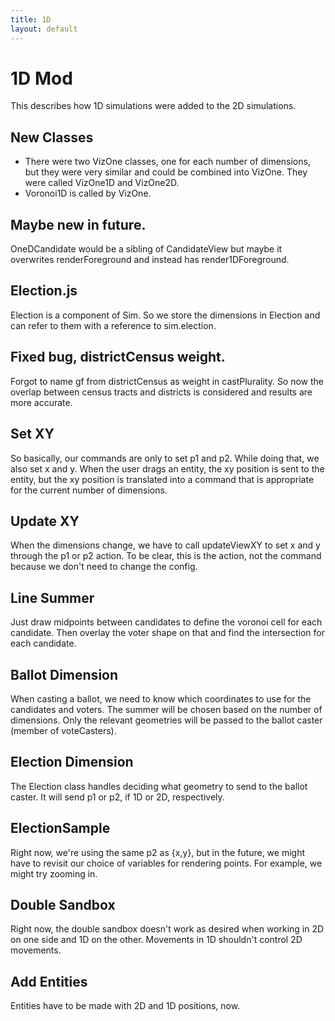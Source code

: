 ```yaml
---
title: 1D
layout: default
---
```


# 1D Mod
This describes how 1D simulations were added to the 2D simulations.

## New Classes
* There were two VizOne classes, one for each number of dimensions, but they were very similar and could be combined into VizOne. They were called VizOne1D and VizOne2D.
* Voronoi1D is called by VizOne.

## Maybe new in future.
OneDCandidate would be a sibling of CandidateView but maybe it overwrites renderForeground and instead has render1DForeground.

## Election.js
Election is a component of Sim. So we store the dimensions in Election and can refer to them with a reference to sim.election.

## Fixed bug, districtCensus weight.
Forgot to name gf from districtCensus as weight in castPlurality. So now the overlap between census tracts and districts is considered and results are more accurate.

## Set XY
So basically, our commands are only to set p1 and p2. While doing that, we also set x and y. When the user drags an entity, the xy position is sent to the entity, but the xy position is translated into a command that is appropriate for the current number of dimensions.

## Update XY
When the dimensions change, we have to call updateViewXY to set x and y through the p1 or p2 action. To be clear, this is the action, not the command because we don't need to change the config.

## Line Summer
Just draw midpoints between candidates to define the voronoi cell for each candidate. Then overlay the voter shape on that and find the intersection for each candidate.

## Ballot Dimension
When casting a ballot, we need to know which coordinates to use for the candidates and voters. The summer will be chosen based on the number of dimensions. Only the relevant geometries will be passed to the ballot caster (member of voteCasters).

## Election Dimension
The Election class handles deciding what geometry to send to the ballot caster. It will send p1 or p2, if 1D or 2D, respectively.

## ElectionSample
Right now, we're using the same p2 as {x,y}, but in the future, we might have to revisit our choice of variables for rendering points. For example, we might try zooming in.

## Double Sandbox
Right now, the double sandbox doesn't work as desired when working in 2D on one side and 1D on the other. Movements in 1D shouldn't control 2D movements.

## Add Entities
Entities have to be made with 2D and 1D positions, now.